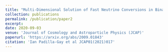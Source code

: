```yaml
---
title: "Multi-Dimensional Solution of Fast Neutrino Conversions in Binary Neutron Star Merger Remnants"
collection: publications
permalink: /publication/paper2
excerpt: 
date: 2020-09-03
venue: 'Journal of Cosmology and Astroparticle Physics (JCAP)'
paperurl: 'https://arxiv.org/abs/2009.01843'
citation: 'Ian Padilla-Gay et al JCAP01(2021)017'
---
```

